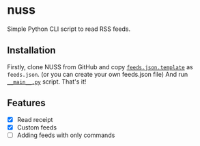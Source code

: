 # nuss

Simple Python CLI script to read RSS feeds.

## Installation

Firstly, clone NUSS from GitHub and copy [`feeds.json.template`](./feeds.json.template) as `feeds.json`. (or you can create your own feeds.json file)
And run [`__main__.py`](./__main__.py) script. That's it!

## Features
- [X] Read receipt
- [X] Custom feeds
- [ ] Adding feeds with only commands